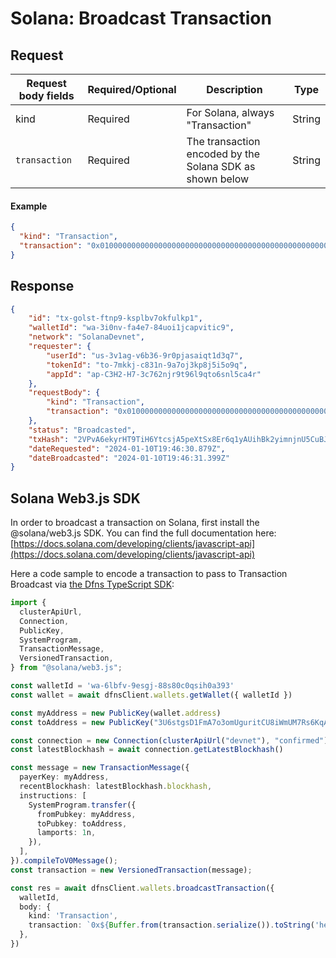 # Solana: Broadcast Transaction

## Request <a href="#request-body" id="request-body"></a>

| Request body fields | Required/Optional | Description                                              | Type   |
| ------------------- | ----------------- | -------------------------------------------------------- | ------ |
| kind                | Required          | For Solana, always "Transaction"                         | String |
| `transaction`       | Required          | The transaction encoded by the Solana SDK as shown below | String |

#### Example

```json
{
  "kind": "Transaction",
  "transaction": "0x01000000000000000000000000000000000000000000000000000000000000000000000000000000000000000000000000000000000000000000000000000000008001000103b25c8c464080ab2835a166d2b3f13195c2ff3c8f281c7ebe492f0d45d830ff4824a8b38a94b73d2756f2be68655a49706be9b1dc900978984d6eeaf65ab62e900000000000000000000000000000000000000000000000000000000000000000280c73cfb9caeb41b8508d20057917b568ac1f5a4175b5befa94532b3fd0b92e01020200010c02000000010000000000000000"
}
```

## Response <a href="#response" id="response"></a>

```json
{
    "id": "tx-golst-ftnp9-ksplbv7okfulkp1",
    "walletId": "wa-3i0nv-fa4e7-84uoi1jcapvitic9",
    "network": "SolanaDevnet",
    "requester": {
        "userId": "us-3v1ag-v6b36-9r0pjasaiqt1d3q7",
        "tokenId": "to-7mkkj-c831n-9a7oj3kp8j5i5o9q",
        "appId": "ap-C3H2-H7-3c762njr9t96l9qto6snl5ca4r"
    },
    "requestBody": {
        "kind": "Transaction",
        "transaction": "0x01000000000000000000000000000000000000000000000000000000000000000000000000000000000000000000000000000000000000000000000000000000008001000103b25c8c464080ab2835a166d2b3f13195c2ff3c8f281c7ebe492f0d45d830ff4824a8b38a94b73d2756f2be68655a49706be9b1dc900978984d6eeaf65ab62e900000000000000000000000000000000000000000000000000000000000000000280c73cfb9caeb41b8508d20057917b568ac1f5a4175b5befa94532b3fd0b92e01020200010c02000000010000000000000000"
    },
    "status": "Broadcasted",
    "txHash": "2VPvA6ekyrHT9TiH6YtcsjA5peXtSx8Er6q1yAUihBk2yimnjnU5CuBJLHsTXZxZV7JWSSffvaJ9uX8BB4ugconq",
    "dateRequested": "2024-01-10T19:46:30.879Z",
    "dateBroadcasted": "2024-01-10T19:46:31.399Z"
}
```

## Solana Web3.js SDK

In order to broadcast a transaction on Solana, first install the @solana/web3.js SDK.  You can find the full documentation here: [https://docs.solana.com/developing/clients/javascript-api](https://docs.solana.com/developing/clients/javascript-api)

Here a code sample to encode a transaction to pass to Transaction Broadcast via [the Dfns TypeScript SDK](https://github.com/dfns/dfns-sdk-ts):

```typescript
import {
  clusterApiUrl,
  Connection,
  PublicKey,
  SystemProgram,
  TransactionMessage,
  VersionedTransaction,
} from "@solana/web3.js";

const walletId = 'wa-6lbfv-9esgj-88s80c0qsih0a393'
const wallet = await dfnsClient.wallets.getWallet({ walletId })

const myAddress = new PublicKey(wallet.address)
const toAddress = new PublicKey("3U6stgsD1FmA7o3omUguritCU8iWmUM7Rs6KqAHHxHVZ")

const connection = new Connection(clusterApiUrl("devnet"), "confirmed")
const latestBlockhash = await connection.getLatestBlockhash()

const message = new TransactionMessage({
  payerKey: myAddress,
  recentBlockhash: latestBlockhash.blockhash,
  instructions: [
    SystemProgram.transfer({
      fromPubkey: myAddress,
      toPubkey: toAddress,
      lamports: 1n,
    }),
  ],
}).compileToV0Message();
const transaction = new VersionedTransaction(message);

const res = await dfnsClient.wallets.broadcastTransaction({
  walletId,
  body: {
    kind: 'Transaction',
    transaction: `0x${Buffer.from(transaction.serialize()).toString('hex')}`,
  },
})
```
